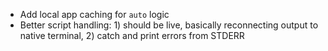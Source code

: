 - Add local app caching for `auto` logic
- Better script handling: 1) should be live, basically reconnecting output to native
  terminal, 2) catch and print errors from STDERR
